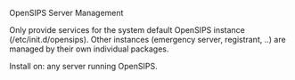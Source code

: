 OpenSIPS Server Management

Only provide services for the system default OpenSIPS instance (/etc/init.d/opensips).
Other instances (emergency server, registrant, ..) are managed by their own individual
packages.

Install on: any server running OpenSIPS.
